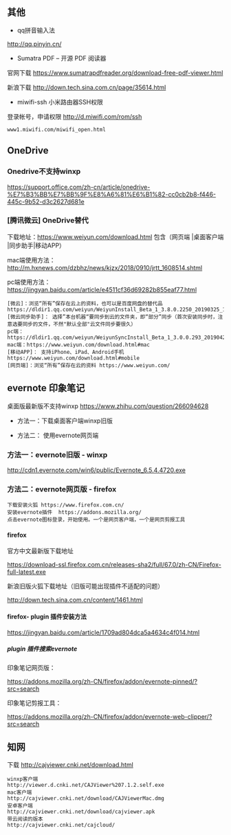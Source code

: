 ##  其他
- qq拼音输入法

http://qq.pinyin.cn/

- Sumatra PDF – 开源 PDF 阅读器

官网下载 https://www.sumatrapdfreader.org/download-free-pdf-viewer.html

新浪下载 http://down.tech.sina.com.cn/page/35614.html

- miwifi-ssh 小米路由器SSH权限

登录帐号，申请权限  http://d.miwifi.com/rom/ssh 
```
www1.miwifi.com/miwifi_open.html
```

## OneDrive
### Onedrive不支持winxp
https://support.office.com/zh-cn/article/onedrive-%E7%B3%BB%E7%BB%9F%E8%A6%81%E6%B1%82-cc0cb2b8-f446-445c-9b52-d3c2627d681e
### [腾讯微云] OneDrive替代  
 

下载地址：https://www.weiyun.com/download.html  包含（网页端 |桌面客户端  |同步助手|移动APP）

mac端使用方法： http://m.hxnews.com/dzbhz/news/kjzx/2018/0910/jrtt_1608514.shtml

pc端使用方法： https://jingyan.baidu.com/article/e4511cf36d69282b855eaf77.html
```
[微云]：浏览“所有”保存在云上的资料，也可以是百度网盘的替代品
https://dldir1.qq.com/weiyun/WeiyunInstall_Beta_1_3.8.0.2250_20190325_170901_r30941.exe
[微云同步助手]： 选择”本台机器“要同步到云的文件夹，即“部分”同步（首次安装同步时，注意选要同步的文件，不然"默认全部"云文件同步要很久）
pc端：https://dldir1.qq.com/weiyun/WeiyunSyncInstall_Beta_1_3.0.0.293_20190428_100126_r57750.exe
mac端：https://www.weiyun.com/download.html#mac
[移动APP]： 支持iPhone、iPad、Android手机  https://www.weiyun.com/download.html#mobile
[网页端]：浏览“所有”保存在云的资料 https://www.weiyun.com/
```

## evernote 印象笔记

桌面版最新版不支持winxp
https://www.zhihu.com/question/266094628

- 方法一：下载桌面客户端winxp旧版

- 方法二： 使用evernote网页端


### 方法一：evernote旧版 - winxp
http://cdn1.evernote.com/win6/public/Evernote_6.5.4.4720.exe



### 方法二：evernote网页版 - firefox 
```
下载安装火狐 https://www.firefox.com.cn/ 
安装evernote插件  https://addons.mozilla.org/
点击evernote图标登录，开始使用。一个是网页客户端，一个是网页剪报工具
```

#### firefox 

官方中文最新版下载地址

https://download-ssl.firefox.com.cn/releases-sha2/full/67.0/zh-CN/Firefox-full-latest.exe

新浪旧版火狐下载地址（旧版可能出现插件不适配的问题）

http://down.tech.sina.com.cn/content/1461.html

#### firefox- plugin 插件安装方法

https://jingyan.baidu.com/article/1709ad804dca5a4634c4f014.html

##### plugin  插件搜索evernote

印象笔记网页版：

https://addons.mozilla.org/zh-CN/firefox/addon/evernote-pinned/?src=search

印象笔记剪报工具：

https://addons.mozilla.org/zh-CN/firefox/addon/evernote-web-clipper/?src=search



## 知网 

下载
http://cajviewer.cnki.net/download.html
```
winxp客户端
http://viewer.d.cnki.net/CAJViewer%207.1.2.self.exe
mac客户端
http://cajviewer.cnki.net/download/CAJViewerMac.dmg
安卓客户端
http://cajviewer.cnki.net/download/cajviewer.apk
带云阅读的版本
http://cajviewer.cnki.net/cajcloud/
```

